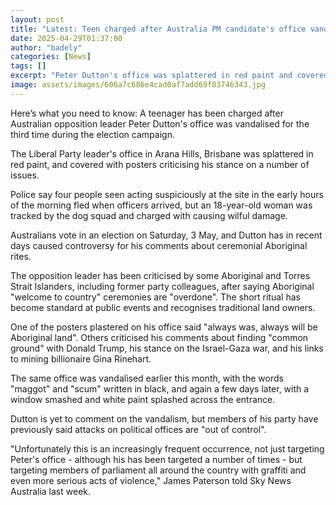 ```yaml
---
layout: post
title: "Latest: Teen charged after Australia PM candidate's office vandalised"
date: 2025-04-29T01:37:00
author: "badely"
categories: [News]
tags: []
excerpt: "Peter Dutton's office was splattered in red paint and covered with posters criticising him."
image: assets/images/606a7c686e4cad0af7add69f83746343.jpg
---
```


Here’s what you need to know: A teenager has been charged after Australian opposition leader Peter Dutton's office was vandalised for the third time during the election campaign.

The Liberal Party leader's office in Arana Hills, Brisbane was splattered in red paint, and covered with posters criticising his stance on a number of issues.

Police say four people seen acting suspiciously at the site in the early hours of the morning fled when officers arrived, but an 18-year-old woman was tracked by the dog squad and charged with causing wilful damage.

Australians vote in an election on Saturday, 3 May, and Dutton has in recent days caused controversy for his comments about ceremonial Aboriginal rites. 

The opposition leader has been criticised by some Aboriginal and Torres Strait Islanders, including former party colleagues, after saying Aboriginal "welcome to country" ceremonies are "overdone". The short ritual has become standard at public events and recognises traditional land owners.

One of the posters plastered on his office said "always was, always will be Aboriginal land". Others criticised his comments about finding "common ground" with Donald Trump, his stance on the Israel-Gaza war, and his links to mining billionaire Gina Rinehart.

The same office was vandalised earlier this month, with the words "maggot" and "scum" written in black, and again a few days later, with a window smashed and white paint splashed across the entrance.

Dutton is yet to comment on the vandalism, but members of his party have previously said attacks on political offices are "out of control".

"Unfortunately this is an increasingly frequent occurrence, not just targeting Peter's office - although his has been targeted a number of times - but targeting members of parliament all around the country with graffiti and even more serious acts of violence," James Paterson told Sky News Australia last week.

